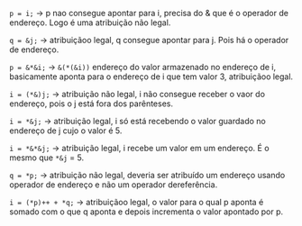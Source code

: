 `p = i;` -> p nao consegue apontar para i, precisa do & que é o operador de endereço. Logo é uma atribuição não legal.

`q = &j;` -> atribuiçãoo legal, q consegue apontar para j. Pois há o operador de endereço.

`p = &*&i;` -> `&(*(&i))` endereço do valor armazenado no endereço de i, basicamente aponta para o endereço de i que tem valor 3, atribuiçãoo legal.

`i = (*&)j;` -> atribuição não legal, i não consegue receber o vaor do endereço, pois o j está fora dos parênteses. 
  
`i = *&j;` -> atribuição legal, i só está recebendo o valor guardado no endereço de j cujo o valor é 5.

`i = *&*&j;` -> atribuição legal, i recebe um valor em um endereço. É o mesmo que `*&j` = 5.

`q = *p;` -> atribuição não legal, deveria ser atribuído um endereço usando operador de endereço e não um operador dereferência.

`i = (*p)++ + *q;` -> atribuiçãoo legal, o valor para o qual p aponta é somado com o que q aponta e depois incrementa o valor apontado por p.

